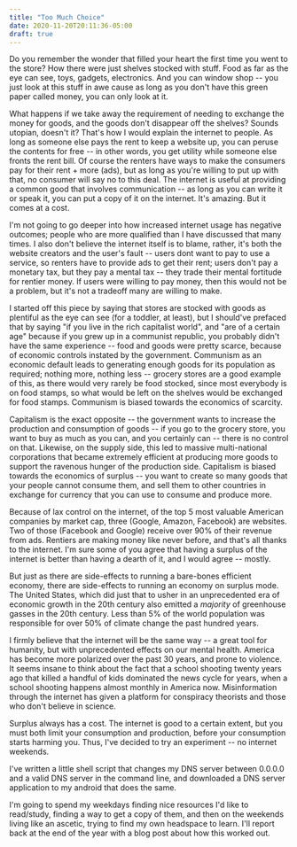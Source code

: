 ```yaml
---
title: "Too Much Choice"
date: 2020-11-20T20:11:36-05:00
draft: true
---
```


Do you remember the wonder that filled your heart the first time you went to the store? How there were just shelves stocked with stuff. Food as far as the eye can see, toys, gadgets, electronics. And you can window shop -- you just look at this stuff in awe cause as long as you don't have this green paper called money, you can only look at it.

What happens if we take away the requirement of needing to exchange the money for goods, and the goods don't disappear off the shelves? Sounds utopian, doesn't it? That's how I would explain the internet to people. As long as someone else pays the rent to keep a website up, you can peruse the contents for free -- in other words, you get utility while someone else fronts the rent bill. Of course the renters have ways to make the consumers pay for their rent + more (ads), but as long as you're willing to put up with that, no consumer will say no to this deal. The internet is useful at providing a common good that involves communication -- as long as you can write it or speak it, you can put a copy of it on the internet. It's amazing. But it comes at a cost.

I'm not going to go deeper into how increased internet usage has negative outcomes; people who are more qualified than I have discussed that many times. I also don't believe the internet itself is to blame, rather, it's both the website creators and the user's fault -- users dont want to pay to use a service, so renters have to provide ads to get their rent; users don't pay a monetary tax, but they pay a mental tax -- they trade their mental fortitude for rentier money. If users were willing to pay money, then this would not be a problem, but it's not a tradeoff many are willing to make.

I started off this piece by saying that stores are stocked with goods as plentiful as the eye can see (for a toddler, at least), but I should've prefaced that by saying "if you live in the rich capitalist world", and "are of a certain age" because if you grew up in a communist republic, you probably didn't have the same experience -- food and goods were pretty scarce, because of economic controls instated by the government. Communism as an economic default leads to generating enough goods for its population as required; nothing more, nothing less -- grocery stores are a good example of this, as there would very rarely be food stocked, since most everybody is on food stamps, so what would be left on the shelves would be exchanged for food stamps. Communism is biased towards the economics of scarcity.

Capitalism is the exact opposite -- the government wants to increase the production and consumption of goods -- if you go to the grocery store, you want to buy as much as you can, and you certainly can -- there is no control on that. Likewise, on the supply side, this led to massive multi-national corporations that became extremely efficient at producing more goods to support the ravenous hunger of the production side. Capitalism is biased towards the economics of surplus -- you want to create so many goods that your people cannot consume them, and sell them to other countries in exchange for currency that you can use to consume and produce more.

Because of lax control on the internet, of the top 5 most valuable American companies by market cap, three (Google, Amazon, Facebook) are websites. Two of those (Facebook and Google) receive over 90% of their revenue from ads. Rentiers are making money like never before, and that's all thanks to the internet. I'm sure some of you agree that having a surplus of the internet is better than having a dearth of it, and I would agree -- mostly.

But just as there are side-effects to running a bare-bones efficient economy, there are side-effects to running an economy on surplus mode. The United States, which did just that to usher in an unprecedented era of economic growth in the 20th century also emitted a _majority_ of greenhouse gasses in the 20th century. Less than 5% of the world population was responsible for over 50% of climate change the past hundred years.

I firmly believe that the internet will be the same way -- a great tool for humanity, but with unprecedented effects on our mental health. America has become more polarized over the past 30 years, and prone to violence. It seems insane to think about the fact that a school shooting twenty years ago that killed a handful of kids dominated the news cycle for years, when a school shooting happens almost monthly in America now. Misinformation through the internet has given a platform for conspiracy theorists and those who don't believe in science.

Surplus always has a cost. The internet is good to a certain extent, but you must both limit your consumption and production, before your consumption starts harming you. Thus, I've decided to try an experiment -- no internet weekends.

I've written a little shell script that changes my DNS server between 0.0.0.0 and a valid DNS server in the command line, and downloaded a DNS server application to my android that does the same.

I'm going to spend my weekdays finding nice resources I'd like to read/study, finding a way to get a copy of them, and then on the weekends living like an ascetic, trying to find my own headspace to learn. I'll report back at the end of the year with a blog post about how this worked out.
